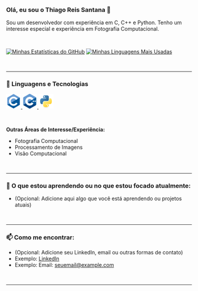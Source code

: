 

<br/>

### Olá, eu sou o Thiago Reis Santana 👋

Sou um desenvolvedor com experiência em C, C++ e Python. Tenho um interesse especial e experiência em Fotografia Computacional.

<br/>

[![Minhas Estatísticas do GitHub](https://github-readme-stats.vercel.app/api?username=ThiagoReis1&show_icons=true&theme=radical&rank_icon=github&hide_border=true)](https://github.com/anuraghazra/github-readme-stats)
[![Minhas Linguagens Mais Usadas](https://github-readme-stats.vercel.app/api/top-langs/?username=ThiagoReis1&layout=compact&theme=radical&hide_border=true)](https://github.com/anuraghazra/github-readme-stats)

<br/>

---

### 🚀 Linguagens e Tecnologias

<p align="left">
  <a href="https://www.cprogramming.com/" target="_blank" rel="noreferrer"> <img src="https://raw.githubusercontent.com/devicons/devicon/master/icons/c/c-original.svg" alt="c" width="40" height="40"/> </a>
  <a href="https://www.cplusplus.com/" target="_blank" rel="noreferrer"> <img src="https://raw.githubusercontent.com/devicons/devicon/master/icons/cplusplus/cplusplus-original.svg" alt="cplusplus" width="40" height="40"/> </a>
  <a href="https://www.python.org" target="_blank" rel="noreferrer"> <img src="https://raw.githubusercontent.com/devicons/devicon/master/icons/python/python-original.svg" alt="python" width="40" height="40"/> </a>
</p>

<br/>

**Outras Áreas de Interesse/Experiência:**
- Fotografia Computacional
- Processamento de Imagens
- Visão Computacional

<br/>

---

### 🌱 O que estou aprendendo ou no que estou focado atualmente:

- (Opcional: Adicione aqui algo que você está aprendendo ou projetos atuais)

<br/>

---

### 📫 Como me encontrar:

- (Opcional: Adicione seu LinkedIn, email ou outras formas de contato)
- Exemplo: [LinkedIn](URL_DO_SEU_LINKEDIN)
- Exemplo: Email: seuemail@example.com

<br/>

---
